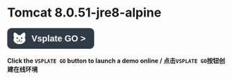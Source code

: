 # Tomcat 8.0.51-jre8-alpine

<a href="https://www.vsplate.com/?docker-compose=https://github.com/vsplate/dcenvs/tomcat/8.0.51-jre8-alpine"><img alt="VSPLATE GO" src="https://raw.githubusercontent.com/vsplate/images/master/vsgo_btn.png" width="200px"></a>

**Click the `VSPLATE GO` button to launch a demo online / 点击`VSPLATE GO`按钮创建在线环境**